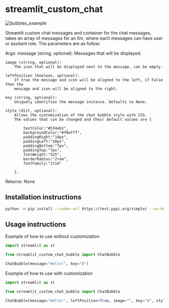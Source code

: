 # streamlit_custom_chat

![bubbles_example](https://github.com/Farah-S/streamlit_custom_chat_bubble/blob/main/streamlit_custom_chat/frontend/public/bubbles_example.png)

Streamlit custom chat messages and container for the chat messages, takes an array of messages for an llm, where each messages can have user or assitant role. The parameters are as follow:

Args:
    message (string, optional): 
        Messages that will be displayed.
    
    image (string, optional):
        The icon that will be displayed next to the message, can be empty.
    
    leftPosition (boolean, optional):
        If true the message and icon will be aligned to the left, if False then the
        message and icon will be aligned to the right.
    
    key (string, optional): 
        Uniquely identifies the message instance. Defaults to None.
    
    style (dict, optional): 
        Allows the customization of the chat bubble style with CSS. 
        The values that can be changed and their default values are {
            
            textColor:"#534eb1", 
            backgroundColor:"#f0efff", 
            paddingRight:"10px", 
            paddingLeft:"10px", 
            paddingBottom:"7px", 
            paddingTop:"7px",
            fontWeight:"525", 
            borderRadius:"2rem", 
            fontFamily:"itim"
            
        }.

Returns:
  None

## Installation instructions

```sh
python -m pip install --index-url https://test.pypi.org/simple/ --no-deps streamlit_custom_chat_bubble
```

## Usage instructions

Example of how to use without customization

```python
import streamlit as st

from streamlit_custom_chat_bubble import ChatBubble

ChatBubble(message="Hello!", key="0")

```

Example of how to use with customization

```python
import streamlit as st

from streamlit_custom_chat_bubble import ChatBubble

ChatBubble(message="Hello!", leftPosition=True, image="", key="0", style={"backgroundColor":"rgb(216, 229, 255)"})

```
